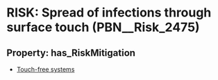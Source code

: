 # RISK: __Spread of infections through surface touch__ (PBN__Risk_2475)

## Property: has_RiskMitigation

* [Touch-free systems](PBN__Mitigation_176)

